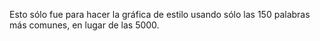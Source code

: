 Esto sólo fue para hacer la gráfica de estilo usando sólo
las 150 palabras más comunes, en lugar de las 5000.
